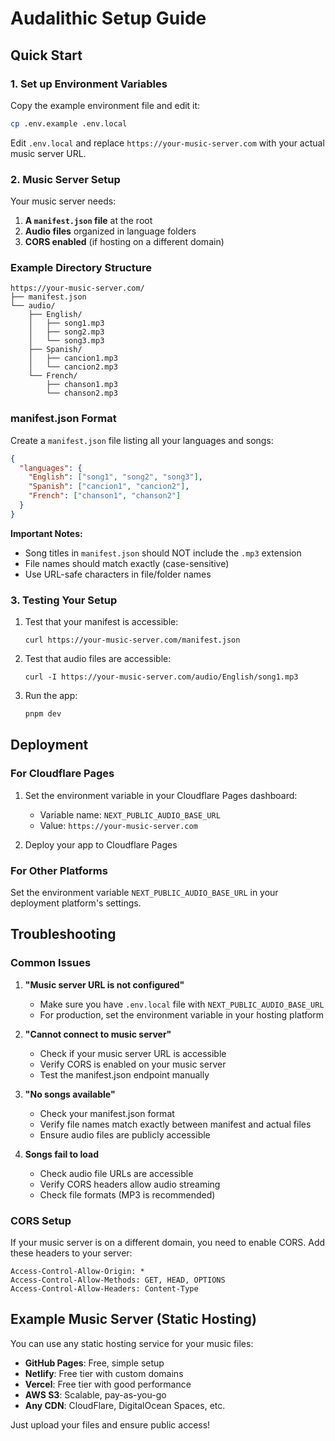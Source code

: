 # Audalithic Setup Guide

## Quick Start

### 1. Set up Environment Variables

Copy the example environment file and edit it:

```bash
cp .env.example .env.local
```

Edit `.env.local` and replace `https://your-music-server.com` with your actual music server URL.

### 2. Music Server Setup

Your music server needs:

1. **A `manifest.json` file** at the root
2. **Audio files** organized in language folders
3. **CORS enabled** (if hosting on a different domain)

### Example Directory Structure

```
https://your-music-server.com/
├── manifest.json
└── audio/
    ├── English/
    │   ├── song1.mp3
    │   ├── song2.mp3
    │   └── song3.mp3
    ├── Spanish/
    │   ├── cancion1.mp3
    │   └── cancion2.mp3
    └── French/
        ├── chanson1.mp3
        └── chanson2.mp3
```

### manifest.json Format

Create a `manifest.json` file listing all your languages and songs:

```json
{
  "languages": {
    "English": ["song1", "song2", "song3"],
    "Spanish": ["cancion1", "cancion2"],
    "French": ["chanson1", "chanson2"]
  }
}
```

**Important Notes:**
- Song titles in `manifest.json` should NOT include the `.mp3` extension
- File names should match exactly (case-sensitive)
- Use URL-safe characters in file/folder names

### 3. Testing Your Setup

1. Test that your manifest is accessible:
   ```
   curl https://your-music-server.com/manifest.json
   ```

2. Test that audio files are accessible:
   ```
   curl -I https://your-music-server.com/audio/English/song1.mp3
   ```

3. Run the app:
   ```bash
   pnpm dev
   ```

## Deployment

### For Cloudflare Pages

1. Set the environment variable in your Cloudflare Pages dashboard:
   - Variable name: `NEXT_PUBLIC_AUDIO_BASE_URL`
   - Value: `https://your-music-server.com`

2. Deploy your app to Cloudflare Pages

### For Other Platforms

Set the environment variable `NEXT_PUBLIC_AUDIO_BASE_URL` in your deployment platform's settings.

## Troubleshooting

### Common Issues

1. **"Music server URL is not configured"**
   - Make sure you have `.env.local` file with `NEXT_PUBLIC_AUDIO_BASE_URL`
   - For production, set the environment variable in your hosting platform

2. **"Cannot connect to music server"**
   - Check if your music server URL is accessible
   - Verify CORS is enabled on your music server
   - Test the manifest.json endpoint manually

3. **"No songs available"**
   - Check your manifest.json format
   - Verify file names match exactly between manifest and actual files
   - Ensure audio files are publicly accessible

4. **Songs fail to load**
   - Check audio file URLs are accessible
   - Verify CORS headers allow audio streaming
   - Check file formats (MP3 is recommended)

### CORS Setup

If your music server is on a different domain, you need to enable CORS. Add these headers to your server:

```
Access-Control-Allow-Origin: *
Access-Control-Allow-Methods: GET, HEAD, OPTIONS
Access-Control-Allow-Headers: Content-Type
```

## Example Music Server (Static Hosting)

You can use any static hosting service for your music files:

- **GitHub Pages**: Free, simple setup
- **Netlify**: Free tier with custom domains
- **Vercel**: Free tier with good performance
- **AWS S3**: Scalable, pay-as-you-go
- **Any CDN**: CloudFlare, DigitalOcean Spaces, etc.

Just upload your files and ensure public access! 